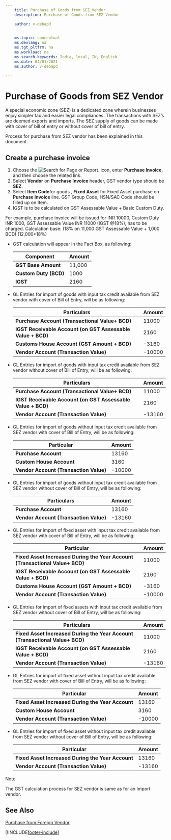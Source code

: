 ```yaml
---
    title: Purchase of Goods from SEZ Vendor
    description: Purchase of Goods from SEZ Vendor

    author: v-debapd

    
    ms.topic: conceptual
    ms.devlang: na
    ms.tgt_pltfrm: na
    ms.workload: na
    ms.search.keywords: India, local, IN, English
    ms.date: 04/01/2021
    ms.author: v-debapd

---
```

# Purchase of Goods from SEZ Vendor


A special economic zone (SEZ) is a dedicated zone wherein businesses enjoy simpler tax and easier legal compliances. The transactions with SEZ’s are deemed  exports and imports. The SEZ supply of goods can be made with cover of bill of entry or without cover of bill of entry.
 
Process for purchase from SEZ vendor has been explained in this document.

## Create a purchase invoice

1. Choose the ![Search for Page or Report.](image/search_small.png "Search for Page or Report icon") icon, enter **Purchase Invoice**, and then choose the related link.
2. Select **Vendor** on **Purchase Invoice** header, GST vendor type should be **SEZ**.
3. Select **Item Code**for goods , **Fixed Asset** for Fixed Asset purchase on **Purchase Invoice** line. GST Group Code, HSN/SAC Code should be filled up on Item.
4. IGST is to be calculated on GST Assessable Value + Basic Custom Duty. 

For example, purchase invoice will be issued for INR 10000, Custom Duty INR 1000, GST Assessable Value INR 11000 (IGST @18%), has to be charged. Calculation base: (18% on 11,000 GST Assessable Value + 1,000 BCD) (12,000*18%)

- GST calculation will appear in the Fact Box, as following:
    
    |Component|Amount|
    |----------------------------------|---------------------------------------|  
    |**GST Base Amount**|11,000|
    |**Custom Duty (BCD)**|1000|  
    |**IGST**|2160|  


- GL Entries for import of goods with input tax credit available from SEZ vendor with cover of Bill of Entry, will be as following:

    |Particulars|Amount|
    |----------------------------------|---------------------------------------|  
    |**Purchase Account (Transactional Value+ BCD)**|11000|  
    |**IGST Receivable Account (on GST Assessable Value + BCD)**|2160| 
    |**Customs House Account (GST Amount + BCD)**|-3160|
    |**Vendor Account (Transaction Value)**|-10000|

- GL Entries for import of goods with input tax credit available from SEZ vendor without cover of Bill of Entry, will be as following:

    |Particulars|Amount|
    |----------------------------------|---------------------------------------|  
    |**Purchase Account (Transactional Value+ BCD)**|11000|  
    |**IGST Receivable Account (on GST Assessable Value + BCD)**|2160| 
    |**Vendor Account (Transaction Value)**|-13160|

- GL Entries for import of goods without input tax credit available from SEZ vendor with cover of Bill of Entry, will be as following:

    |Particular|Amount|
    |----------------------------------|---------------------------------------|  
    |**Purchase Account**|13160|  
    |**Custom House Account**|3160| 
    |**Vendor Account (Transaction Value)**|-10000|

- GL Entries for import of goods without input tax credit available from SEZ vendor without cover of Bill of Entry, will be as following:

    |Particulars|Amount|
    |----------------------------------|---------------------------------------|  
    |**Purchase Account**|13160|  
    |**Vendor Account (Transaction Value)**|-13160|


- GL Entries for import of fixed asset with input tax credit available from SEZ vendor with cover of Bill of Entry, will be as following:

    |Particular|Amount|
    |----------------------------------|---------------------------------------|  
    |**Fixed Asset Increased During the Year Account (Transactional Value+ BCD)**|11000|  
    |**IGST Receivable Account (on GST Assessable Value + BCD)**|2160| 
    |**Customs House Account (GST Amount + BCD)**|-3160|
    |**Vendor Account (Transaction Value)**|-10000|

- GL Entries for import of fixed assets with input tax credit available from SEZ vendor without cover of Bill of Entry, will be as following:

    |Particulars|Amount|
    |----------------------------------|---------------------------------------|  
    |**Fixed Asset Increased During the Year Account  (Transactional Value+ BCD)**|11000|  
    |**IGST Receivable Account (on GST Assessable Value + BCD)**|2160| 
    |**Vendor Account (Transaction Value)**|-13160|

- GL Entries for import of fixed asset without input tax credit available from SEZ vendor with cover of Bill of Entry, will be as following:

    |Particular|Amount|
    |----------------------------------|---------------------------------------|  
    |**Fixed Asset Increased During the Year Account**|13160|  
    |**Custom House Account**|3160| 
    |**Vendor Account (Transaction Value)**|-10000|

- GL Entries for import of fixed asset without input tax credit available from SEZ vendor without cover of Bill of Entry, will be as following:

    |Particular|Amount|
    |----------------------------------|---------------------------------------|  
    |**Fixed Asset Increased During the Year Account**|13160|  
    |**Vendor Account (Transaction Value)**|-13160|

> [!NOTE]
> The GST calculation process for SEZ vendor is same as for an Import vendor.










## See Also 
[Purchase from Foreign Vendor](GST-Purchase-from-Foreign-Vendor.md)






























[!INCLUDE[footer-include](../../includes/footer-banner.md)]